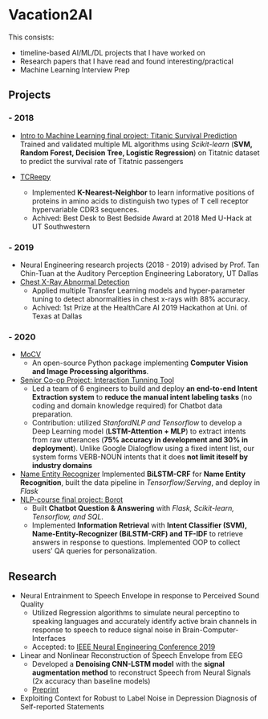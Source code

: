 # Vacation2AI
This consists:
* timeline-based AI/ML/DL projects that I have worked on
* Research papers that I have read and found interesting/practical
* Machine Learning Interview Prep

## Projects
### - 2018
- [Intro to Machine Learning final project: Titanic Survival Prediction](https://github.com/quocdat32461997/Vacation2AI/blob/master/others/titanic_survival_rate_prediction.pdf) Trained and validated multiple ML algorithms using *Scikit-learn* (**SVM, Random Forest, Decision Tree, Logistic Regression**) on Titatnic dataset to predict the survival rate of Titatnic passengers

- [TCReepy](https://github.com/NCBI-Hackathons/TCRecePy)
  - Implemented **K-Nearest-Neighbor** to learn informative positions of proteins in amino acids to distinguish two types of T cell receptor hypervariable CDR3 sequences.
  - Achived: Best Desk to Best Bedside Award at 2018 Med U-Hack at UT Southwestern
  
### - 2019
- Neural Engineering research projects (2018 - 2019) advised by Prof. Tan Chin-Tuan at the Auditory Perception Engineering Laboratory, UT Dallas
- [Chest X-Ray Abnormal Detection](https://github.com/quocdat32461997/HealthCareAI_2019)
  - Applied multiple Transfer Learning models and hyper-parameter tuning to detect abnormalities in chest x-rays with 88% accuracy.
  - Achived: 1st Prize at the HealthCare AI 2019 Hackathon at Uni. of Texas at Dallas

### - 2020
- [MoCV](https://pypi.org/project/MoCV/)
  - An open-source Python package implementing **Computer Vision and Image Processing algorithms**.
 - [Senior Co-op Project: Interaction Tunning Tool](https://quocdat32461997.github.io/2020/05/05/interaction-tuning-tool-the-end_to_end-deep-learning_system-for-intent-detection.html)
    - Led a team of 6 engineers to build and deploy **an end-to-end Intent Extraction system** to **reduce the manual intent labeling tasks** (no coding and domain knowledge required) for Chatbot data preparation.
    - Contribution: utilized *StanfordNLP and Tensorflow* to develop a Deep Learning model (**LSTM-Attention + MLP**) to extract intents from raw utterances (**75% accuracy in development and 30% in deployment**). Unlike Google Dialogflow using a fixed intent list, our system forms VERB-NOUN intents that it does **not limit iteself by industry domains**
- [Name Entity Recognizer](https://github.com/quocdat32461997/NER) Implemented **BiLSTM-CRF** for **Name Entity Recognition**, built the data pipeline in *Tensorflow/Serving*, and deploy in *Flask*
- [NLP-course final project: Borot](https://github.com/quocdat32461997/borot)
    -	Built **Chatbot Question & Answering** with *Flask, Scikit-learn, Tensorflow, and SQL*.
    - Implemented **Information Retrieval** with **Intent Classifier (SVM), Name-Entity-Recognizer (BiLSTM-CRF) and TF-IDF** to retrieve answers in response to questions. Implemented OOP to collect users’ QA queries for personalization.
  
## Research
- Neural Entrainment to Speech Envelope in response to Perceived Sound Quality
  - Utilized Regression algorithms to simulate neural perceptino to speaking languages and accurately identify active brain channels in response to speech to reduce signal noise in Brain-Computer-Interfaces
  - Accepted: to [IEEE Neural Engineering Conference 2019](https://ieeexplore.ieee.org/abstract/document/8717078/)
- Linear and Nonlinear Reconstruction of Speech Envelope from EEG
  - Developed a **Denoising CNN-LSTM model** with the **signal augmentation method** to reconstruct Speech from Neural Signals (2x accuracy than baseline models)
  - [Preprint](https://quocdat32461997.github.io/assets/linear_and_nonlinear_reconstruction_of_speech_envelope_from_eeg.pdf)
- Exploiting Context for Robust to Label Noise in Depression Diagnosis of Self-reported Statements
   
